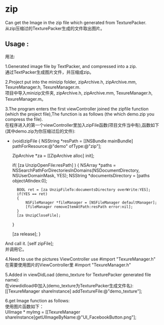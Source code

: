 zip
===

Can get the Image in the zip file which generated from TexturePacker.<br />
从zip压缩过的TexturePacker生成的文件取出图片。

## Usage : ##
用法:

1.Generated image file by TextPacker, and compressed into a zip.<br />
  通过TextPacker生成图片文件，并压缩成zip。

2.Project put into the minizip folder, zipArchive.h, zipArchive.mm, TexureManager.h, TexureManager.m.<br />
  项目中导入minizip文件夹, zipArchive.h, zipArchive.mm, TexureManager.h, TexureManager.m。

3.The program enters the first viewController joined the zipfile function (which the project file),The function is as follows (the which demo.zip you compress the file).<br />
  在程序进入的第一个viewController里加入zipFile函数(项目文件当中有),函数如下(其中demo.zip为你压缩过后的文件):<br />

- (void)zipFile
{
    NSString *resPath = [[NSBundle mainBundle] pathForResource:@"demo"
                                                        ofType:@"zip"];
    
    ZipArchive *za = [[ZipArchive alloc] init];
    
    if( [za UnzipOpenFile:resPath] ) 
    {
        NSArray *paths = NSSearchPathForDirectoriesInDomains(NSDocumentDirectory, NSUserDomainMask, YES);
        NSString *documentsDirectory = [paths objectAtIndex:0]; 
        
        BOOL ret = [za UnzipFileTo:documentsDirectory overWrite:YES];
        if(YES == ret)
        {
            NSFileManager *fileManager = [NSFileManager defaultManager];
            [fileManager removeItemAtPath:resPath error:nil];
        }
        [za UnzipCloseFile];
    }
    
    [za release];
}

And call it. [self zipFile];<br />
并调用它。

4.Need to use the pictures ViewController use #import "TexureManager.h"<br />
  在需要使用图片的ViewController里 #import "TexureManager.h"

5.Added in viewDidLoad (demo_texture for TexturePacker generated file name):<br />
  在viewdidload中加入(demo_texture为TexturePacker生成文件名):<br />
[[TexureManager shareInstance] addTextureFile:@"demo_texture"];
    
6.get Image function as follows:<br />
  使用图片函数如下：<br />
 UIImage * myImg = [[TexureManager shareInstance]getUIImageByName:@"UI_FacebookButton.png"];